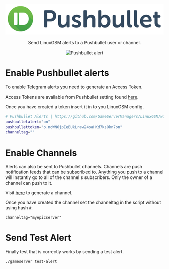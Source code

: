 <a href="https://telegram.org/"><p align="center"><img src="images/pushbullet/pushbullet_logo.png" alt="Pushbullet logo"/></p></a>
<p align="center">Send LinuxGSM alerts to a Pushbullet user or channel.</p>

<p align="center"><img src="https://gameservermanagers.com/wp-content/uploads/2016/05/lgsm-pushbullet.png" alt="Pushbullet alert"/></p>

# Enable Pushbullet alerts
To enable Telegram alerts you need to generate an Access Token.

Access Tokens are available from Pushbullet setting found [here](https://www.pushbullet.com/#settings).

Once you have created a token insert it in to you LinuxGSM config.
````bash
# Pushbullet Alerts | https://github.com/GameServerManagers/LinuxGSM/wiki/Pushbullet
pushbulletalert="on"
pushbullettoken="o.noWN6jpIeBUkLraw24saHKd7ksOkn7on"
channeltag=""
````

# Enable Channels

Alerts can also be sent to Pushbullet channels. Channels are push notification feeds that can be subscribed to. Anything you push to a channel will instantly go to all of the channel's subscribers. Only the owner of a channel can push to it.

Visit [here](https://www.pushbullet.com/my-channel) to generate a channel.

Once you have created the channel set the channeltag in the script without using hash `#`. 
```
channeltag="myepicserver"
```

# Send Test Alert
Finally test that is correctly works by sending a test alert.
```
./gameserver test-alert
```